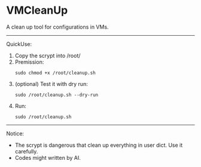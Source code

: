# VMCleanUp
A clean up tool for configurations in VMs.

---
QuickUse:
1. Copy the scrypt into /root/
2. Premission: 
   ```
   sudo chmod +x /root/cleanup.sh
   ```
4. (optional) Test it with dry run:
   ```
   sudo /root/cleanup.sh --dry-run
   ```
6. Run:
   ```
   sudo /root/cleanup.sh
   ```

---
Notice:
* The scrypt is dangerous that clean up everything in user dict. Use it carefully.
* Codes might written by AI.
